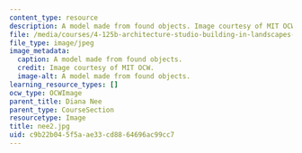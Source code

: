 ```yaml
---
content_type: resource
description: A model made from found objects. Image courtesy of MIT OCW.
file: /media/courses/4-125b-architecture-studio-building-in-landscapes-fall-2005/c9b22b045f5aae33cd8864696ac99cc7_nee2.jpg
file_type: image/jpeg
image_metadata:
  caption: A model made from found objects.
  credit: Image courtesy of MIT OCW.
  image-alt: A model made from found objects.
learning_resource_types: []
ocw_type: OCWImage
parent_title: Diana Nee
parent_type: CourseSection
resourcetype: Image
title: nee2.jpg
uid: c9b22b04-5f5a-ae33-cd88-64696ac99cc7
---
```

